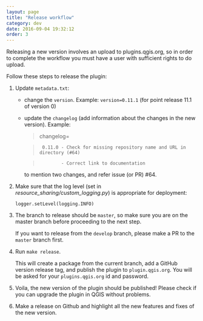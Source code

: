 ```yaml
---
layout: page
title: "Release workflow"
category: dev
date: 2016-09-04 19:32:12
order: 3
---
```


Releasing a new version involves an upload to plugins.qgis.org, so in order
to complete the workflow you must have a user with sufficient rights to do
upload.

Follow these steps to release the plugin:

1. Update ```metadata.txt```:
   * change the ``version``.
     Example: ``version=0.11.1`` (for point release 11.1 of version 0)
   * update the ``changelog`` (add information about the changes in the new
     version).
     Example:
     
     > changelog=

     >      0.11.0 - Check for missing repository name and URL in directory (#64)
     
 	   >             - Correct link to documentation

     to mention two changes, and refer issue (or PR) #64.
2. Make sure that the log level (set in *resource_sharing/custom_logging.py*)
   is appropriate for deployment:

   ``logger.setLevel(logging.INFO)``

3. The branch to release should be ```master```, so make sure you are on the
   master branch before proceeding to the next step.
   
   If you want to release from the ```develop``` branch, please make a PR
   to the ```master``` branch first.
4. Run ```make release```.

   This will create a package from the current branch,
   add a GitHub version release tag, and publish the plugin to
   ``plugin.qgis.org``.
   You will be asked for your ``plugins.qgis.org`` id and password.   
5. Voila, the new version of the plugin should be published!
   Please check if you can upgrade the plugin in QGIS without problems.
6. Make a release on Github and highlight all the new features and fixes of
   the new version.
